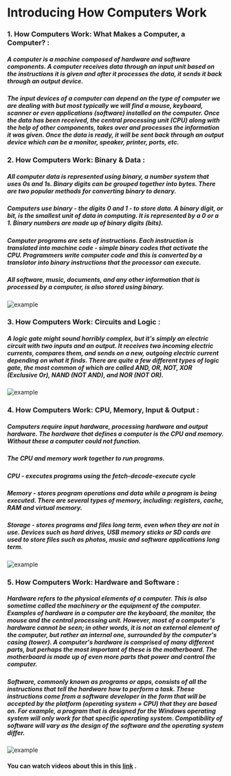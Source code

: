 # Introducing How Computers Work

### 1. How Computers Work: What Makes a Computer, a Computer? :

##### A computer is a machine composed of hardware and software components. A computer receives data through an input unit based on the instructions it is given and after it processes the data, it sends it back through an output device.

##### The input devices of a computer can depend on the type of computer we are dealing with but most typically we will find a mouse, keyboard, scanner or even applications (software) installed on the computer. Once the data has been received, the central processing unit (CPU) along with the help of other components, takes over and processes the information it was given. Once the data is ready, it will be sent back through an output device which can be a monitor, speaker, printer, ports, etc.

### 2. How Computers Work: Binary & Data :

##### All computer data is represented using binary, a number system that uses 0s and 1s. Binary digits can be grouped together into bytes. There are two popular methods for converting binary to denary.

##### Computers use binary - the digits 0 and 1 - to store data. A binary digit, or bit, is the smallest unit of data in computing. It is represented by a 0 or a 1. Binary numbers are made up of binary digits (bits).

##### Computer programs are sets of instructions. Each instruction is translated into machine code - simple binary codes that activate the CPU. Programmers write computer code and this is converted by a translator into binary instructions that the processor can execute.

##### All software, music, documents, and any other information that is processed by a computer, is also stored using binary.

![example](https://bam.files.bbci.co.uk/bam/live/content/zdvjtfr/large)

### 3. How Computers Work: Circuits and Logic :

##### A logic gate might sound horribly complex, but it's simply an electric circuit with two inputs and an output. It receives two incoming electric currents, compares them, and sends on a new, outgoing electric current depending on what it finds. There are quite a few different types of logic gate, the most common of which are called AND, OR, NOT, XOR (Exclusive Or), NAND (NOT AND), and NOR (NOT OR).

![example](https://cdn4.explainthatstuff.com/andgate.gif)

### 4. How Computers Work: CPU, Memory, Input & Output :

##### Computers require input hardware, processing hardware and output hardware. The hardware that defines a computer is the CPU and memory. Without these a computer could not function.

##### The CPU and memory work together to run programs.
##### CPU - executes programs using the fetch-decode-execute cycle
##### Memory - stores program operations and data while a program is being executed. There are several types of memory, including: registers, cache, RAM and virtual memory.
##### Storage - stores programs and files long term, even when they are not in use. Devices such as hard drives, USB memory sticks or SD cards are used to store files such as photos, music and software applications long term.

![example](https://bam.files.bbci.co.uk/bam/live/content/zx8pb9q/large)

### 5. How Computers Work: Hardware and Software :

##### Hardware refers to the physical elements of a computer. This is also sometime called the machinery or the equipment of the computer. Examples of hardware in a computer are the keyboard, the monitor, the mouse and the central processing unit. However, most of a computer's hardware cannot be seen; in other words, it is not an external element of the computer, but rather an internal one, surrounded by the computer's casing (tower). A computer's hardware is comprised of many different parts, but perhaps the most important of these is the motherboard. The motherboard is made up of even more parts that power and control the computer.

##### Software, commonly known as programs or apps, consists of all the instructions that tell the hardware how to perform a task. These instructions come from a software developer in the form that will be accepted by the platform (operating system + CPU) that they are based on. For example, a program that is designed for the Windows operating system will only work for that specific operating system. Compatibility of software will vary as the design of the software and the operating system differ.

![example](https://amconsultingke.com/wp-content/uploads/2019/01/Hardware-Software-Integration.png)

#### You can watch videos about this in this [link](https://www.youtube.com/watch?v=OAx_6-wdslM&list=PLzdnOPI1iJNcsRwJhvksEo1tJqjIqWbN-&index=1) .




